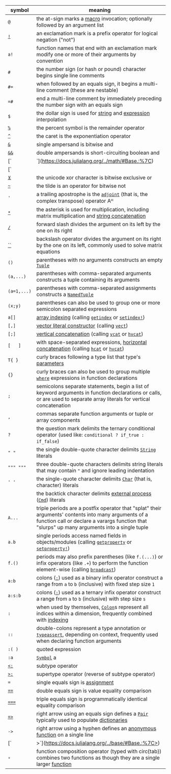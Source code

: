 

| symbol | meaning |
| --- | --- |
| `@` | the at-sign marks a [macro](https://docs.julialang.org/../../manual/metaprogramming/#man-macros) invocation; optionally followed by an argument list |
| [`!`](https://docs.julialang.org/../math/#Base.:!) | an exclamation mark is a prefix operator for logical negation ("not") |
| `a!` | function names that end with an exclamation mark modify one or more of their arguments by convention |
| `#` | the number sign (or hash or pound) character begins single line comments |
| `#=` | when followed by an equals sign, it begins a multi-line comment (these are nestable) |
| `=#` | end a multi-line comment by immediately preceding the number sign with an equals sign |
| `$` | the dollar sign is used for [string](https://docs.julialang.org/../../manual/strings/#string-interpolation) and [expression](https://docs.julialang.org/../../manual/metaprogramming/#man-expression-interpolation) interpolation |
| [`%`](https://docs.julialang.org/../math/#Base.rem) | the percent symbol is the remainder operator |
| [`^`](https://docs.julialang.org/../math/#Base.:%5E-Tuple%7BNumber,%20Number%7D) | the caret is the exponentiation operator |
| [`&`](https://docs.julialang.org/../math/#Base.:&) | single ampersand is bitwise and |
| [`&&`](https://docs.julialang.org/../math/#&&) | double ampersands is short-circuiting boolean and |
| [`|`](https://docs.julialang.org/../math/#Base.:%7C) | single pipe character is bitwise or |
| [`||`](https://docs.julialang.org/../math/#%7C%7C) | double pipe characters is short-circuiting boolean or |
| [`⊻`](https://docs.julialang.org/../math/#Base.xor) | the unicode xor character is bitwise exclusive or |
| [`~`](https://docs.julialang.org/../math/#Base.:~) | the tilde is an operator for bitwise not |
| `'` | a trailing apostrophe is the [`adjoint`](https://docs.julialang.org/../../stdlib/LinearAlgebra/#Base.adjoint) (that is, the complex transpose) operator Aᴴ |
| [`*`](https://docs.julialang.org/../math/#Base.:*-Tuple%7BAny,%20Vararg%7BAny%7D%7D) | the asterisk is used for multiplication, including matrix multiplication and [string concatenation](https://docs.julialang.org/../../manual/strings/#man-concatenation) |
| [`/`](https://docs.julialang.org/../math/#Base.:/) | forward slash divides the argument on its left by the one on its right |
| [``](https://docs.julialang.org/../math/#Base.:%5C%5C-Tuple%7BAny,%20Any%7D) | backslash operator divides the argument on its right by the one on its left, commonly used to solve matrix equations |
| `()` | parentheses with no arguments constructs an empty [`Tuple`](https://docs.julialang.org/../base/#Core.Tuple) |
| `(a,...)` | parentheses with comma-separated arguments constructs a tuple containing its arguments |
| `(a=1,...)` | parentheses with comma-separated assignments constructs a [`NamedTuple`](https://docs.julialang.org/../base/#Core.NamedTuple) |
| `(x;y)` | parentheses can also be used to group one or more semicolon separated expressions |
| `a[]` | [array indexing](https://docs.julialang.org/../../manual/arrays/#man-array-indexing) (calling [`getindex`](https://docs.julialang.org/../collections/#Base.getindex) or [`setindex!`](https://docs.julialang.org/../collections/#Base.setindex!)) |
| `[,]` | [vector literal constructor](https://docs.julialang.org/../../manual/arrays/#man-array-literals) (calling [`vect`](https://docs.julialang.org/../arrays/#Base.vect)) |
| `[;]` | [vertical concatenation](https://docs.julialang.org/../../manual/arrays/#man-array-concatenation) (calling [`vcat`](https://docs.julialang.org/../arrays/#Base.vcat) or [`hvcat`](https://docs.julialang.org/../arrays/#Base.hvcat)) |
| `[   ]` | with space-separated expressions, [horizontal concatenation](https://docs.julialang.org/../../manual/strings/#man-concatenation) (calling [`hcat`](https://docs.julialang.org/../arrays/#Base.hcat) or [`hvcat`](https://docs.julialang.org/../arrays/#Base.hvcat)) |
| `T{ }` | curly braces following a type list that type's [parameters](https://docs.julialang.org/../../manual/types/#Parametric-Types) |
| `{}` | curly braces can also be used to group multiple [`where`](https://docs.julialang.org/../base/#where) expressions in function declarations |
| `;` | semicolons separate statements, begin a list of keyword arguments in function declarations or calls, or are used to separate array literals for vertical concatenation |
| `,` | commas separate function arguments or tuple or array components |
| `?` | the question mark delimits the ternary conditional operator (used like: `conditional ? if_true : if_false`) |
| `" "` | the single double-quote character delimits [`String`](https://docs.julialang.org/../strings/#Core.String-Tuple%7BAbstractString%7D) literals |
| `""" """` | three double-quote characters delimits string literals that may contain `"` and ignore leading indentation |
| `' '` | the single-quote character delimits [`Char`](https://docs.julialang.org/../strings/#Core.Char) (that is, character) literals |
| `` `` | the backtick character delimits [external process](https://docs.julialang.org/../../manual/running-external-programs/#Running-External-Programs) ([`Cmd`](https://docs.julialang.org/../base/#Base.Cmd)) literals |
| `A...` | triple periods are a postfix operator that "splat" their arguments' contents into many arguments of a function call or declare a varargs function that "slurps" up many arguments into a single tuple |
| `a.b` | single periods access named fields in objects/modules (calling [`getproperty`](https://docs.julialang.org/../base/#Base.getproperty) or [`setproperty!`](https://docs.julialang.org/../base/#Base.setproperty!)) |
| `f.()` | periods may also prefix parentheses (like `f.(...)`) or infix operators (like `.+`) to perform the function element-wise (calling [`broadcast`](https://docs.julialang.org/../arrays/#Base.Broadcast.broadcast)) |
| `a:b` | colons ([`:`](https://docs.julialang.org/../math/#Base.::)) used as a binary infix operator construct a range from `a` to `b` (inclusive) with fixed step size `1` |
| `a:s:b` | colons ([`:`](https://docs.julialang.org/../math/#Base.::)) used as a ternary infix operator construct a range from `a` to `b` (inclusive) with step size `s` |
| `:` | when used by themselves, [`Colon`](https://docs.julialang.org/../arrays/#Base.Colon)s represent all indices within a dimension, frequently combined with [indexing](https://docs.julialang.org/../../manual/arrays/#man-array-indexing) |
| `::` | double-colons represent a type annotation or [`typeassert`](https://docs.julialang.org/../base/#Core.typeassert), depending on context, frequently used when declaring function arguments |
| `:( )` | quoted expression |
| `:a` | [`Symbol`](https://docs.julialang.org/../base/#Core.Symbol) a |
| [`<:`](https://docs.julialang.org/../base/#Core.:<:) | subtype operator |
| [`>:`](https://docs.julialang.org/../base/#Base.:>:) | supertype operator (reverse of subtype operator) |
| `=` | single equals sign is [assignment](https://docs.julialang.org/../../manual/variables/#man-variables) |
| [`==`](https://docs.julialang.org/../math/#Base.:==) | double equals sign is value equality comparison |
| [`===`](https://docs.julialang.org/../base/#Core.:===) | triple equals sign is programmatically identical equality comparison |
| [`=>`](https://docs.julialang.org/../collections/#Core.Pair) | right arrow using an equals sign defines a [`Pair`](https://docs.julialang.org/../collections/#Core.Pair) typically used to populate [dictionaries](https://docs.julialang.org/../collections/#Dictionaries) |
| `->` | right arrow using a hyphen defines an [anonymous function](https://docs.julialang.org/../../manual/functions/#man-anonymous-functions) on a single line |
| [`|>`](https://docs.julialang.org/../base/#Base.:%7C>) | pipe operator passes output from the left argument to input of the right argument, usually a [function](https://docs.julialang.org/../../manual/functions/#Function-composition-and-piping) |
| `∘` | function composition operator (typed with circ{tab}) combines two functions as though they are a single larger [function](https://docs.julialang.org/../../manual/functions/#Function-composition-and-piping) |




